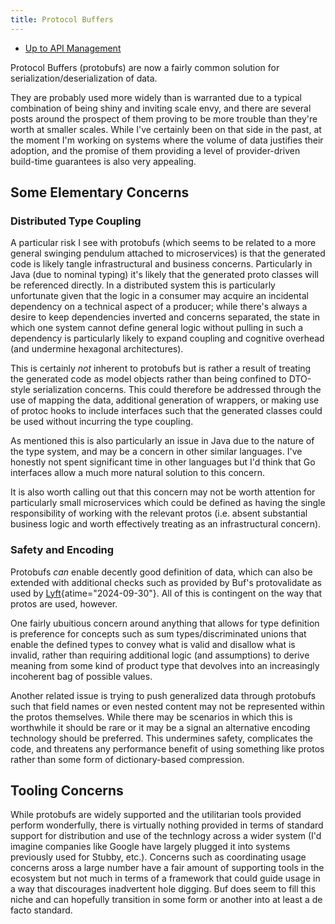 ```yaml
---
title: Protocol Buffers
---
```


- [Up to API Management](api_management)

Protocol Buffers (protobufs)
are now a fairly common solution for serialization/deserialization of data.

They are probably used more widely than is warranted due to a typical combination
of being shiny and inviting scale envy, and there are several posts around the prospect
of them proving to be more trouble than they're worth at smaller scales. While I've
certainly been on that side in the past, at the moment I'm working on systems where
the volume of data justifies their adoption, and the promise of them providing a level
of provider-driven build-time guarantees is also very appealing.

## Some Elementary Concerns

### Distributed Type Coupling

A particular risk I see with protobufs (which seems to be related to a more
general swinging pendulum attached to microservices) is that the generated
code is likely tangle infrastructural and business concerns. Particularly in
Java (due to nominal typing) it's likely that the generated proto classes
will be referenced directly. In a distributed system this is particularly
unfortunate given that the logic in a consumer may acquire an incidental
dependency on a technical aspect of a producer; while there's always a
desire to keep dependencies inverted and concerns separated, the state in
which one system cannot define general logic without pulling in such a
dependency is particularly likely to expand coupling and cognitive
overhead (and undermine hexagonal architectures).

This is certainly _not_ inherent to protobufs but is rather a
result of treating the generated code as model objects rather than
being confined to DTO-style serialization concerns. This could
therefore be addressed through the use of mapping the data,
additional generation of wrappers, or making use of protoc hooks
to include interfaces such that the generated classes could be
used without incurring the type coupling.

As mentioned this is also particularly an issue in Java due to the
nature of the type system, and may be a concern in other similar
languages. I've honestly not spent significant time in other
languages but I'd think that Go interfaces allow a much more
natural solution to this concern.

It is also worth calling out that this concern may not be worth
attention for particularly small microservices which could be
defined as having the single responsibility of working with
the relevant protos (i.e. absent substantial business logic
and worth effectively treating as an infrastructural concern).

### Safety and Encoding

Protobufs _can_ enable decently good definition of data,
which can also be extended with additional checks such
as provided by Buf's protovalidate as used by
[Lyft](https://www.infoq.com/news/2024/09/lyft-protocol-buffers-design/ "Lyft Promotes Best Practices for Collaborative Protocol Buffers Design - InfoQ"){atime="2024-09-30"}.
All of this is contingent on the way that protos are used, however.

One fairly ubuitious concern around anything that allows for
type definition is preference for concepts such as
sum types/discriminated unions that enable the defined types
to convey what is valid and disallow what is invalid, rather
than requiring additional logic (and assumptions) to derive
meaning from some kind of product type that devolves into an
increasingly incoherent bag of possible values.

Another related issue is trying to push generalized data
through protobufs such that field names or even nested
content may not be represented within the protos themselves.
While there may be scenarios in which this is worthwhile
it should be rare or it may be a signal an alternative
encoding technology should be preferred. This undermines
safety, complicates the code, and threatens any performance
benefit of using something like protos rather than
some form of dictionary-based compression.

## Tooling Concerns

While protobufs are widely supported and the utilitarian tools
provided perform wonderfully, there is virtually nothing provided
in terms of standard support for distribution and use of the
technlogy across a wider system (I'd imagine companies like Google
have largely plugged it into systems previously used for Stubby, etc.).
Concerns such as coordinating usage concerns aross a large number
have a fair amount of supporting tools in the ecosystem but not much
in terms of a framework that could guide usage in a way that discourages
inadvertent hole digging. Buf does seem to fill this niche and can
hopefully transition in some form or another into at least a de facto
standard.


